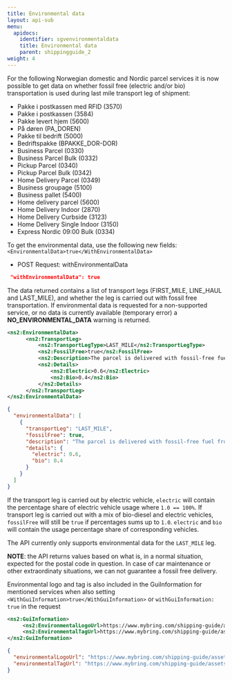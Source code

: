 ```yaml
---
title: Environmental data
layout: api-sub
menu:
  apidocs:
    identifier: sgvenvironmentaldata
    title: Environmental data
    parent: shippingguide_2
weight: 4
---
```

For the following Norwegian domestic and Nordic parcel services it is now possible to get data on whether fossil free (electric and/or bio) transportation is used during last mile transport leg of shipment:

* Pakke i postkassen med RFID (3570)
* Pakke i postkassen (3584)
* Pakke levert hjem (5600)
* På døren (PA_DOREN)
* Pakke til bedrift (5000)
* Bedriftspakke (BPAKKE_DOR-DOR)
* Business Parcel (0330)
* Business Parcel Bulk (0332)
* Pickup Parcel (0340)
* Pickup Parcel Bulk (0342)
* Home Delivery Parcel (0349)
* Business groupage (5100)
* Business pallet (5400)
* Home delivery parcel (5600)
* Home Delivery Indoor (2870)
* Home Delivery Curbside (3123)
* Home Delivery Single Indoor (3150)
* Express Nordic 09:00 Bulk (0334)


To get the environmental data, use the following new fields:
`<EnvironmentalData>true</WithEnvironmentalData>`

* POST Request: withEnvironmentalData
```json
 "withEnvironmentalData": true
```

The data returned contains a list of transport legs (FIRST_MILE, LINE_HAUL and LAST_MILE), and whether the leg is carried out with fossil free transportation. If environmental data is requested for a non-supported service, or no data is  currently available (temporary error) a **NO_ENVIRONMENTAL_DATA** warning is returned.
```xml
<ns2:EnvironmentalData>
      <ns2:TransportLeg>
          <ns2:TransportLegType>LAST_MILE</ns2:TransportLegType>               
          <ns2:FossilFree>true</ns2:FossilFree>
          <ns2:Description>The parcel is delivered with fossil-free fuel from the local terminal to the chosen delivery address</ns2:Description>
          <ns2:Details>
              <ns2:Electric>0.6</ns2:Electric>
              <ns2:Bio>0.4</ns2:Bio>
          </ns2:Details>
      </ns2:TransportLeg>
</ns2:EnvironmentalData>
```  

```json
{
  "environmentalData": [
    {
      "transportLeg": "LAST_MILE",
      "fossilFree": true,
      "description": "The parcel is delivered with fossil-free fuel from the local terminal to the chosen delivery address",
      "details": {
        "electric": 0.6,
        "bio": 0.4
      }
    }
  ]
}
```
If the transport leg is carried out by electric vehicle, `electric` will contain the percentage share of electric vehicle usage where `1.0 == 100%`. If transport leg is carried out with a mix of bio-diesel and electric vehicles, `fossilFree` will still be `true` if percentages sums up to `1.0`. `electric` and `bio` will contain the usage percentage share of corresponding vehicles.

The API currently only supports environmental data for the `LAST_MILE` leg.

**NOTE**: the API returns values based on what is, in a normal situation, expected for the postal code in question. In case of car maintenance or other extraordinaty situations, we can not guarantee a fossil free delivery.

Environmental logo and tag is also included in the GuiInformation for mentioned services when also setting `<WithGuiInformation>true</WithGuiInformation>` or `withGuiInformation: true` in the request
```xml
<ns2:GuiInformation>
     <ns2:EnvironmentalLogoUrl>https://www.mybring.com/shipping-guide/assets/img/Environment_logo.svg</ns2:EnvironmentalLogoUrl>
     <ns2:EnvironmentalTagUrl>https://www.mybring.com/shipping-guide/assets/img/Environment_tag_fossilFree_en.png</ns2:EnvironmentalTagUrl>
</ns2:GuiInformation>
```

```json
{
  "environmentalLogoUrl": "https://www.mybring.com/shipping-guide/assets/img/Environment_logo.svg",
  "environmentalTagUrl": "https://www.mybring.com/shipping-guide/assets/img/Environment_tag_electric_en.png"
}
```
